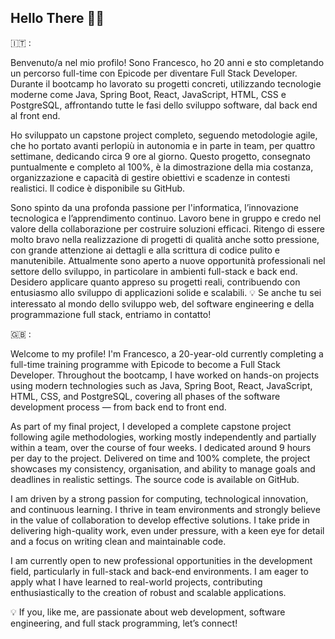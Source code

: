 ## Hello There 👋🏻

🇮🇹 : 

Benvenuto/a nel mio profilo!
Sono Francesco, ho 20 anni e sto completando un percorso full-time con Epicode per diventare Full Stack Developer. Durante il bootcamp ho lavorato su progetti concreti, utilizzando tecnologie moderne come Java, Spring Boot, React, JavaScript, HTML, CSS e PostgreSQL, affrontando tutte le fasi dello sviluppo software, dal back end al front end.

Ho sviluppato un capstone project completo, seguendo metodologie agile, che ho portato avanti perlopiù in autonomia e in parte in team, per quattro settimane, dedicando circa 9 ore al giorno. Questo progetto, consegnato puntualmente e completo al 100%, è la dimostrazione della mia costanza, organizzazione e capacità di gestire obiettivi e scadenze in contesti realistici. Il codice è disponibile su GitHub.

Sono spinto da una profonda passione per l'informatica, l’innovazione tecnologica e l’apprendimento continuo. Lavoro bene in gruppo e credo nel valore della collaborazione per costruire soluzioni efficaci. Ritengo di essere molto bravo nella realizzazione di progetti di qualità anche sotto pressione, con grande attenzione ai dettagli e alla scrittura di codice pulito e manutenibile.
Attualmente sono aperto a nuove opportunità professionali nel settore dello sviluppo, in particolare in ambienti full-stack e back end. Desidero applicare quanto appreso su progetti reali, contribuendo con entusiasmo allo sviluppo di applicazioni solide e scalabili.
💡 Se anche tu sei interessato al mondo dello sviluppo web, del software engineering e della programmazione full stack, entriamo in contatto!

🇬🇧 :

Welcome to my profile!
I'm Francesco, a 20-year-old currently completing a full-time training programme with Epicode to become a Full Stack Developer. Throughout the bootcamp, I have worked on hands-on projects using modern technologies such as Java, Spring Boot, React, JavaScript, HTML, CSS, and PostgreSQL, covering all phases of the software development process — from back end to front end.

As part of my final project, I developed a complete capstone project following agile methodologies, working mostly independently and partially within a team, over the course of four weeks. I dedicated around 9 hours per day to the project. Delivered on time and 100% complete, the project showcases my consistency, organisation, and ability to manage goals and deadlines in realistic settings. The source code is available on GitHub.

I am driven by a strong passion for computing, technological innovation, and continuous learning. I thrive in team environments and strongly believe in the value of collaboration to develop effective solutions. I take pride in delivering high-quality work, even under pressure, with a keen eye for detail and a focus on writing clean and maintainable code.

I am currently open to new professional opportunities in the development field, particularly in full-stack and back-end environments. I am eager to apply what I have learned to real-world projects, contributing enthusiastically to the creation of robust and scalable applications.

💡 If you, like me, are passionate about web development, software engineering, and full stack programming, let’s connect!



<!--
**Francesco-Napolitano/Francesco-Napolitano** is a ✨ _special_ ✨ repository because its `README.md` (this file) appears on your GitHub profile.

Here are some ideas to get you started:

- 🔭 I’m currently working on ...
- 🌱 I’m currently learning ...
- 👯 I’m looking to collaborate on ...
- 🤔 I’m looking for help with ...
- 💬 Ask me about ...
- 📫 How to reach me: ...
- 😄 Pronouns: ...
- ⚡ Fun fact: ...
-->
